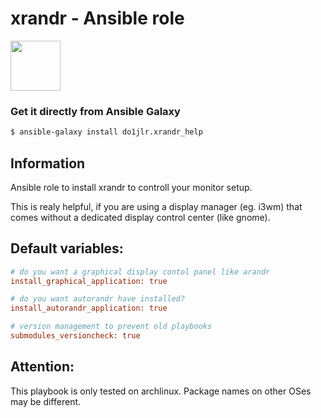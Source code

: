  xrandr - Ansible role
==========================

<a href="https://galaxy.ansible.com/do1jlr/xrandr_help"><img width="80px" src="https://galaxy.ansible.com/assets/galaxy-logo-02.svg"/></a>

### Get it directly from Ansible Galaxy 
```bash
$ ansible-galaxy install do1jlr.xrandr_help
```

 Information
-----------------

Ansible role to install xrandr to controll your monitor setup.

This is realy helpful, if you are using a display manager (eg. i3wm) that comes without a dedicated display control center (like gnome).

 Default variables:
-----------------
```ini
# do you want a graphical display contol panel like arandr
install_graphical_application: true

# do you want autorandr have installed? 
install_autorandr_application: true

# version management to prevent old playbooks
submodules_versioncheck: true
```

 Attention:
-------------
This playbook is only tested on archlinux. Package names on other OSes may be different.
